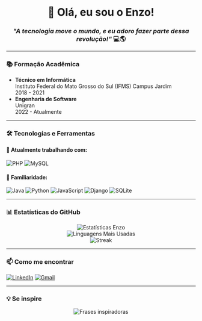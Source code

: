 <div align="center">
  
# 🚀 Olá, eu sou o Enzo! 
  
### *"A tecnologia move o mundo, e eu adoro fazer parte dessa revolução!"* 💻🌎

</div>

---

### 📚 **Formação Acadêmica**
- **Técnico em Informática**  
  Instituto Federal do Mato Grosso do Sul (IFMS) Campus Jardim  
  2018 - 2021
- **Engenharia de Software**  
  Unigran  
  2022 - Atualmente
---

### 🛠️ **Tecnologias e Ferramentas**

#### 💼 **Atualmente trabalhando com:**
![PHP](https://img.shields.io/badge/PHP-777BB4?style=for-the-badge&logo=php&logoColor=white)
![MySQL](https://img.shields.io/badge/MySQL-4479A1?style=for-the-badge&logo=mysql&logoColor=white)

#### 🌱 **Familiaridade:**
![Java](https://img.shields.io/badge/Java-ED8B00?style=for-the-badge&logo=openjdk&logoColor=white)
![Python](https://img.shields.io/badge/Python-3776AB?style=for-the-badge&logo=python&logoColor=white)
![JavaScript](https://img.shields.io/badge/JavaScript-F7DF1E?style=for-the-badge&logo=javascript&logoColor=black)
![Django](https://img.shields.io/badge/Django-092E20?style=for-the-badge&logo=django&logoColor=white)
![SQLite](https://img.shields.io/badge/SQLite-003B57?style=for-the-badge&logo=sqlite&logoColor=white)

---

### 📊 **Estatísticas do GitHub**

<div align="center">
  
![Estatísticas Enzo](https://github-readme-stats.vercel.app/api?username=EnzoKG&show_icons=true&theme=dark&hide_border=true)  
![Linguagens Mais Usadas](https://github-readme-stats.vercel.app/api/top-langs/?username=EnzoKG&layout=compact&theme=dark&hide_border=true)  
![Streak](https://streak-stats.demolab.com?user=EnzoKG&theme=radical&mode=weekly)

</div>

---

### 📫 **Como me encontrar**

[![LinkedIn](https://img.shields.io/badge/LinkedIn-0077B5?style=for-the-badge&logo=linkedin&logoColor=white)](https://www.linkedin.com/in/enzo-kozoroski-giovanini-85114b203/)
[![Gmail](https://img.shields.io/badge/Gmail-D14836?style=for-the-badge&logo=gmail&logoColor=white)](mailto:enzogiovanini@gmail.com)

---

### 💡 **Se inspire**
<p align="center">
  <img src="https://quotes-github-readme.vercel.app/api?type=horizontal&theme=dark&border=true" alt="Frases inspiradoras">
</p>
